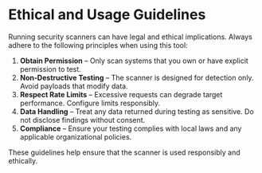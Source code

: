 # Ethical and Usage Guidelines

Running security scanners can have legal and ethical implications. Always adhere to the following principles when using this tool:

1. **Obtain Permission** – Only scan systems that you own or have explicit permission to test.
2. **Non‑Destructive Testing** – The scanner is designed for detection only. Avoid payloads that modify data.
3. **Respect Rate Limits** – Excessive requests can degrade target performance. Configure limits responsibly.
4. **Data Handling** – Treat any data returned during testing as sensitive. Do not disclose findings without consent.
5. **Compliance** – Ensure your testing complies with local laws and any applicable organizational policies.

These guidelines help ensure that the scanner is used responsibly and ethically.
